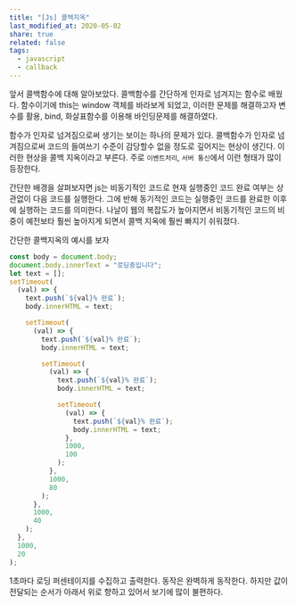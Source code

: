 ```yaml
---
title: "[Js] 콜백지옥"
last_modified_at: 2020-05-02
share: true
related: false
tags:
  - javascript
  - callback
---
```


앞서 콜백함수에 대해 알아보았다. 콜백함수를 간단하게 인자로 넘겨지는 함수로 배웠다.
함수이기에 this는 window 객체를 바라보게 되었고, 이러한 문제를 해결하고자
변수를 활용, bind, 화살표함수를 이용해 바인딩문제를 해결하였다.

함수가 인자로 넘겨짐으로써 생기는 보이는 하나의 문제가 있다.
콜백함수가 인자로 넘겨짐으로써 코드의 들여쓰기 수준이 감당할수 없을 정도로 깊어지는 현상이 생긴다.
이러한 현상을 콜백 지옥이라고 부른다. 주로 `이벤트처리`, `서버 통신`에서 이런 형태가 많이 등장한다.

간단한 배경을 살펴보자면 js는 비동기적인 코드로 현재 실행중인 코드 완료 여부는 상관없이 다음 코드를 실행한다.
그에 반해 동기적인 코드는 실행중인 코드를 완료한 이후에 실행하는 코드를 의미한다. 나날이 웹의 복잡도가
높아지면서 비동기적인 코드의 비중이 예전보타 훨씬 높아지게 되면서 콜백 지옥에 훨씬 빠지기 쉬워졌다.

간단한 콜백지옥의 예시를 보자

```javascript
const body = document.body;
document.body.innerText = "로딩중입니다";
let text = [];
setTimeout(
  (val) => {
    text.push(`${val}% 완료`);
    body.innerHTML = text;

    setTimeout(
      (val) => {
        text.push(`${val}% 완료`);
        body.innerHTML = text;

        setTimeout(
          (val) => {
            text.push(`${val}% 완료`);
            body.innerHTML = text;

            setTimeout(
              (val) => {
                text.push(`${val}% 완료`);
                body.innerHTML = text;
              },
              1000,
              100
            );
          },
          1000,
          80
        );
      },
      1000,
      40
    );
  },
  1000,
  20
);
```

1초마다 로딩 퍼센테이지를 수집하고 출력한다. 동작은 완벽하게 동작한다.
하지만 값이 전달되는 순서가 아래서 위로 향하고 있어서 보기에 많이 불편하다.